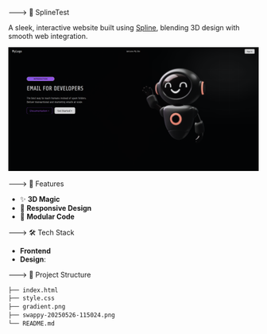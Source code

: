 ---> 🎨 SplineTest

A sleek, interactive website built using [Spline](https://spline.design/), blending 3D design with smooth web integration.



![Website Preview](swappy-20250526-115024.png)



---> 🚀 Features

- ✨ **3D Magic**
- 🎯 **Responsive Design**
- 🧩 **Modular Code**



---> 🛠️ Tech Stack

- **Frontend**
- **Design**:



---> 📂 Project Structure

```bash
├── index.html
├── style.css
├── gradient.png
├── swappy-20250526-115024.png
└── README.md

